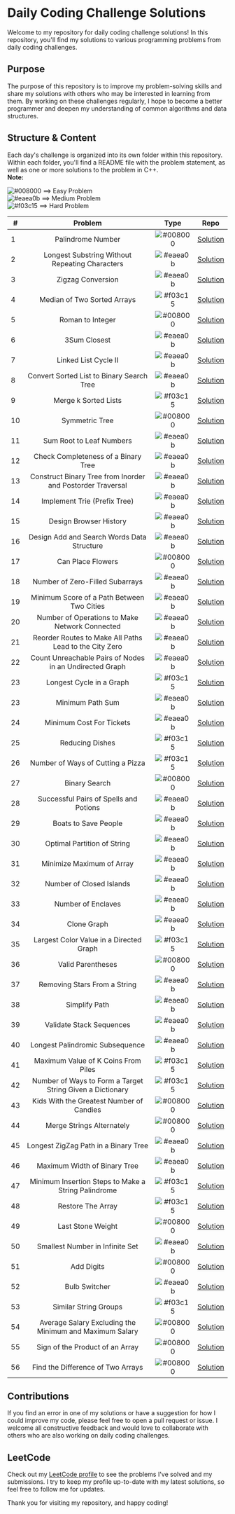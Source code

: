 # Daily Coding Challenge Solutions
Welcome to my repository for daily coding challenge solutions! In this repository, you'll find my solutions to various programming problems from daily coding challenges.

## Purpose
The purpose of this repository is to improve my problem-solving skills and share my solutions with others who may be interested in learning from them. By working on these challenges regularly, I hope to become a better programmer and deepen my understanding of common algorithms and data structures.

## Structure & Content
Each day's challenge is organized into its own folder within this repository. Within each folder, you'll find a README file with the problem statement, as well as one or more solutions to the problem in C++.<br/>
**Note:** 

![#008000](https://placehold.co/10x10/008000/008000.png) ==> Easy Problem<br/>
![#eaea0b](https://placehold.co/15x15/eaea0b/eaea0b.png) ==> Medium Problem<br/>
![#f03c15](https://placehold.co/15x15/f03c15/f03c15.png) ==> Hard Problem

|  #  | Problem                                  |Type | Repo          |
|-----|:----------------------------------------:|:---:|:-------------:|
|  1  |        Palindrome Number                 |![#008000](https://placehold.co/15x15/008000/008000.png)  | [Solution](https://github.com/Mohamed-Khalifa12/Problem-Solving/tree/main/Palindrome%20Number)     |
|  2  |        Longest Substring Without Repeating Characters     |![#eaea0b](https://placehold.co/15x15/eaea0b/eaea0b.png)   | [Solution](https://github.com/Mohamed-Khalifa12/Problem-Solving/tree/main/Longest%20Substring%20Without%20Repeating%20Characters)|
|  3  |        Zigzag Conversion |![#eaea0b](https://placehold.co/15x15/eaea0b/eaea0b.png)     | [Solution](https://github.com/Mohamed-Khalifa12/Problem-Solving/tree/main/Zigzag%20Conversion)     |
|  4   |        Median of Two Sorted Arrays | ![#f03c15](https://placehold.co/15x15/f03c15/f03c15.png)     | [Solution](https://github.com/Mohamed-Khalifa12/Problem-Solving/tree/main/Median%20of%20Two%20Sorted%20Arrays)     |
|  5   |        Roman to Integer |![#008000](https://placehold.co/15x15/008000/008000.png)  | [Solution](https://github.com/Mohamed-Khalifa12/Problem-Solving/tree/main/Roman%20to%20Integer)     |
|  6  |        3Sum Closest   |![#eaea0b](https://placehold.co/15x15/eaea0b/eaea0b.png)     | [Solution](https://github.com/Mohamed-Khalifa12/Problem-Solving/tree/main/3Sum%20Closest)     |
|  7  | Linked List Cycle II           |![#eaea0b](https://placehold.co/15x15/eaea0b/eaea0b.png)     | [Solution](https://github.com/Mohamed-Khalifa12/Problem-Solving/tree/main/Linked%20List%20Cycle%20II)     |
|  8  | Convert Sorted List to Binary Search Tree   |![#eaea0b](https://placehold.co/15x15/eaea0b/eaea0b.png)     | [Solution](https://github.com/Mohamed-Khalifa12/Problem-Solving/tree/main/Convert%20Sorted%20List%20to%20Binary%20Search%20Tree)     |
|  9  | Merge k Sorted Lists    |![#f03c15](https://placehold.co/15x15/f03c15/f03c15.png)     |  [Solution](https://github.com/Mohamed-Khalifa12/Problem-Solving/tree/main/Merge%20k%20Sorted%20Lists)     |
| 10  | Symmetric Tree    |![#008000](https://placehold.co/15x15/008000/008000.png)     |  [Solution](https://github.com/Mohamed-Khalifa12/Problem-Solving/tree/main/Symmetric%20Tree)|
| 11  | Sum Root to Leaf Numbers    |![#eaea0b](https://placehold.co/15x15/eaea0b/eaea0b.png)     |  [Solution](https://github.com/Mohamed-Khalifa12/Problem-Solving/tree/main/Sum%20Root%20to%20Leaf%20Numbers)|
| 12  | Check Completeness of a Binary Tree    |![#eaea0b](https://placehold.co/15x15/eaea0b/eaea0b.png)     |  [Solution](https://github.com/Mohamed-Khalifa12/Problem-Solving/tree/main/Check%20Completeness%20of%20a%20Binary%20Tree)|
| 13  | Construct Binary Tree from Inorder and Postorder Traversal    |![#eaea0b](https://placehold.co/15x15/eaea0b/eaea0b.png)     |  [Solution](https://github.com/Mohamed-Khalifa12/Problem-Solving/tree/main/Construct%20Binary%20Tree%20from%20Inorder%20and%20Postorder%20Traversal)|
| 14  | Implement Trie (Prefix Tree)   |![#eaea0b](https://placehold.co/15x15/eaea0b/eaea0b.png)     |  [Solution](https://github.com/Mohamed-Khalifa12/Problem-Solving/tree/main/Implement%20Trie%20(Prefix%20Tree))|
| 15  | Design Browser History  |![#eaea0b](https://placehold.co/15x15/eaea0b/eaea0b.png)     |  [Solution](https://github.com/Mohamed-Khalifa12/Problem-Solving/tree/main/Design%20Browser%20History)|
| 16  | Design Add and Search Words Data Structure  |![#eaea0b](https://placehold.co/15x15/eaea0b/eaea0b.png)     |  [Solution](https://github.com/Mohamed-Khalifa12/Problem-Solving/tree/main/Design%20Add%20and%20Search%20Words%20Data%20Structure)|
| 17  | Can Place Flowers |![#008000](https://placehold.co/10x10/008000/008000.png)   |  [Solution](https://github.com/Mohamed-Khalifa12/Problem-Solving/tree/main/Can%20Place%20Flowers)|
| 18  | Number of Zero-Filled Subarrays |![#eaea0b](https://placehold.co/15x15/eaea0b/eaea0b.png) |  [Solution](https://github.com/Mohamed-Khalifa12/Problem-Solving/tree/main/Number%20of%20Zero-Filled%20Subarrays)|
| 19  | Minimum Score of a Path Between Two Cities |![#eaea0b](https://placehold.co/15x15/eaea0b/eaea0b.png) |[Solution](https://github.com/Mohamed-Khalifa12/Problem-Solving/tree/main/Minimum%20Score%20of%20a%20Path%20Between%20Two%20Cities)|
| 20  | Number of Operations to Make Network Connected |![#eaea0b](https://placehold.co/15x15/eaea0b/eaea0b.png) |  [Solution](https://github.com/Mohamed-Khalifa12/Problem-Solving/tree/main/Number%20of%20Operations%20to%20Make%20Network%20Connected)|
| 21  | Reorder Routes to Make All Paths Lead to the City Zero |![#eaea0b](https://placehold.co/15x15/eaea0b/eaea0b.png) |  [Solution](https://github.com/Mohamed-Khalifa12/Problem-Solving/tree/main/Reorder%20Routes%20to%20Make%20All%20Paths%20Lead%20to%20the%20City%20Zero)|
| 22  | Count Unreachable Pairs of Nodes in an Undirected Graph |![#eaea0b](https://placehold.co/15x15/eaea0b/eaea0b.png) |  [Solution](https://github.com/Mohamed-Khalifa12/Problem-Solving/tree/main/Count%20Unreachable%20Pairs%20of%20Nodes%20in%20an%20Undirected%20Graph)|
| 23  | Longest Cycle in a Graph |![#f03c15](https://placehold.co/15x15/f03c15/f03c15.png) |  [Solution](https://github.com/Mohamed-Khalifa12/Problem-Solving/tree/main/Longest%20Cycle%20in%20a%20Graph)|
| 23  | Minimum Path Sum |![#eaea0b](https://placehold.co/15x15/eaea0b/eaea0b.png) |  [Solution](https://github.com/Mohamed-Khalifa12/Problem-Solving/tree/main/Minimum%20Path%20Sum)|
| 24  | Minimum Cost For Tickets |![#eaea0b](https://placehold.co/15x15/eaea0b/eaea0b.png) |  [Solution](https://github.com/Mohamed-Khalifa12/Problem-Solving/tree/main/Minimum%20Cost%20For%20Tickets)|
| 25  | Reducing Dishes |![#f03c15](https://placehold.co/15x15/f03c15/f03c15.png) |  [Solution](https://github.com/Mohamed-Khalifa12/Problem-Solving/tree/main/Reducing%20Dishes)|
| 26  | Number of Ways of Cutting a Pizza |![#f03c15](https://placehold.co/15x15/f03c15/f03c15.png)|[Solution](https://github.com/Mohamed-Khalifa12/Problem-Solving/tree/main/Number%20of%20Ways%20of%20Cutting%20a%20Pizza)|
| 27  | Binary Search |![#008000](https://placehold.co/10x10/008000/008000.png) |  [Solution](https://github.com/Mohamed-Khalifa12/Problem-Solving/tree/main/Binary%20Search)|
| 28  | Successful Pairs of Spells and Potions |![#eaea0b](https://placehold.co/15x15/eaea0b/eaea0b.png) |  [Solution](https://github.com/Mohamed-Khalifa12/Problem-Solving/tree/main/Successful%20Pairs%20of%20Spells%20and%20Potions)|
| 29  | Boats to Save People |![#eaea0b](https://placehold.co/15x15/eaea0b/eaea0b.png) |  [Solution](https://github.com/Mohamed-Khalifa12/Problem-Solving/tree/main/Boats%20to%20Save%20People)|
| 30  | Optimal Partition of String |![#eaea0b](https://placehold.co/15x15/eaea0b/eaea0b.png) |  [Solution](https://github.com/Mohamed-Khalifa12/Problem-Solving/tree/main/Optimal%20Partition%20of%20String)|
| 31  | Minimize Maximum of Array | ![#eaea0b](https://placehold.co/15x15/eaea0b/eaea0b.png)  |  [Solution](https://github.com/Mohamed-Khalifa12/Problem-Solving/tree/main/Minimize%20Maximum%20of%20Array) |
| 32  | Number of Closed Islands | ![#eaea0b](https://placehold.co/15x15/eaea0b/eaea0b.png)  |  [Solution](https://github.com/Mohamed-Khalifa12/Problem-Solving/tree/main/Number%20of%20Closed%20Islands) |
| 33  | Number of Enclaves | ![#eaea0b](https://placehold.co/15x15/eaea0b/eaea0b.png)  |  [Solution](https://github.com/Mohamed-Khalifa12/Problem-Solving/tree/main/Number%20of%20Enclaves) |
| 34  | Clone Graph | ![#eaea0b](https://placehold.co/15x15/eaea0b/eaea0b.png)  |  [Solution](https://github.com/Mohamed-Khalifa12/Problem-Solving/tree/main/Clone%20Graph) |
| 35  | Largest Color Value in a Directed Graph | ![#f03c15](https://placehold.co/15x15/f03c15/f03c15.png)  |  [Solution](https://github.com/Mohamed-Khalifa12/Problem-Solving/tree/main/Largest%20Color%20Value%20in%20a%20Directed%20Graph) |
| 36  | Valid Parentheses | ![#008000](https://placehold.co/10x10/008000/008000.png)  |  [Solution](https://github.com/Mohamed-Khalifa12/Problem-Solving/tree/main/Valid%20Parentheses) |
| 37  | Removing Stars From a String | ![#eaea0b](https://placehold.co/15x15/eaea0b/eaea0b.png)  |  [Solution](https://github.com/Mohamed-Khalifa12/Problem-Solving/tree/main/Removing%20Stars%20From%20a%20String) |
| 38  | Simplify Path | ![#eaea0b](https://placehold.co/15x15/eaea0b/eaea0b.png)  |  [Solution](https://github.com/Mohamed-Khalifa12/Problem-Solving/tree/main/Simplify%20Path) |
| 39  | Validate Stack Sequences | ![#eaea0b](https://placehold.co/15x15/eaea0b/eaea0b.png)  |  [Solution](https://github.com/Mohamed-Khalifa12/Problem-Solving/tree/main/Validate%20Stack%20Sequences) |
| 40  | Longest Palindromic Subsequence | ![#eaea0b](https://placehold.co/15x15/eaea0b/eaea0b.png)  |  [Solution](https://github.com/Mohamed-Khalifa12/Problem-Solving/tree/main/Longest%20Palindromic%20Subsequence) |
| 41  | Maximum Value of K Coins From Piles |![#f03c15](https://placehold.co/15x15/f03c15/f03c15.png) |  [Solution](https://github.com/Mohamed-Khalifa12/Problem-Solving/tree/main/Maximum%20Value%20of%20K%20Coins%20From%20Piles)|
| 42  | Number of Ways to Form a Target String Given a Dictionary |![#f03c15](https://placehold.co/15x15/f03c15/f03c15.png) |  [Solution](https://github.com/Mohamed-Khalifa12/Problem-Solving/tree/main/Number%20of%20Ways%20to%20Form%20a%20Target%20String%20Given%20a%20Dictionary)|
| 43  | Kids With the Greatest Number of Candies | ![#008000](https://placehold.co/10x10/008000/008000.png)  |  [Solution](https://github.com/Mohamed-Khalifa12/Problem-Solving/tree/main/Kids%20With%20the%20Greatest%20Number%20of%20Candies) |
| 44  | Merge Strings Alternately | ![#008000](https://placehold.co/10x10/008000/008000.png)  |  [Solution](https://github.com/Mohamed-Khalifa12/Problem-Solving/tree/main/Merge%20Strings%20Alternately) |
| 45  | Longest ZigZag Path in a Binary Tree | ![#eaea0b](https://placehold.co/15x15/eaea0b/eaea0b.png)  |  [Solution](https://github.com/Mohamed-Khalifa12/Problem-Solving/tree/main/Longest%20ZigZag%20Path%20in%20a%20Binary%20Tree) |
| 46  | Maximum Width of Binary Tree | ![#eaea0b](https://placehold.co/15x15/eaea0b/eaea0b.png)  |  [Solution](https://github.com/Mohamed-Khalifa12/Problem-Solving/tree/main/Maximum%20Width%20of%20Binary%20Tree) |
| 47  | Minimum Insertion Steps to Make a String Palindrome | ![#f03c15](https://placehold.co/15x15/f03c15/f03c15.png)  |  [Solution](https://github.com/Mohamed-Khalifa12/Problem-Solving/tree/main/Minimum%20Insertion%20Steps%20to%20Make%20a%20String%20Palindrome) |
| 48  | Restore The Array | ![#f03c15](https://placehold.co/15x15/f03c15/f03c15.png)  |  [Solution](https://github.com/Mohamed-Khalifa12/Problem-Solving/tree/main/Restore%20The%20Array) |
| 49  | Last Stone Weight | ![#008000](https://placehold.co/10x10/008000/008000.png)  |  [Solution](https://github.com/Mohamed-Khalifa12/Problem-Solving/tree/main/Last%20Stone%20Weight) |
| 50  | Smallest Number in Infinite Set | ![#eaea0b](https://placehold.co/15x15/eaea0b/eaea0b.png)  |  [Solution](https://github.com/Mohamed-Khalifa12/Problem-Solving/tree/main/Smallest%20Number%20in%20Infinite%20Set) |
| 51  | Add Digits | ![#008000](https://placehold.co/10x10/008000/008000.png)  |  [Solution](https://github.com/Mohamed-Khalifa12/Problem-Solving/tree/main/Add%20Digits) |
| 52  | Bulb Switcher | ![#eaea0b](https://placehold.co/15x15/eaea0b/eaea0b.png)  |  [Solution](https://github.com/Mohamed-Khalifa12/Problem-Solving/tree/main/Bulb%20Switcher) |
| 53  | Similar String Groups | ![#f03c15](https://placehold.co/15x15/f03c15/f03c15.png)  |  [Solution](https://github.com/Mohamed-Khalifa12/Problem-Solving/tree/main/Similar%20String%20Groups) |
| 54  | Average Salary Excluding the Minimum and Maximum Salary | ![#008000](https://placehold.co/10x10/008000/008000.png)  |  [Solution](https://github.com/Mohamed-Khalifa12/Problem-Solving/tree/main/Average%20Salary%20Excluding%20the%20Minimum%20and%20Maximum%20Salary) |
| 55  | Sign of the Product of an Array | ![#008000](https://placehold.co/10x10/008000/008000.png)  |  [Solution](https://github.com/Mohamed-Khalifa12/Problem-Solving/tree/main/Sign%20of%20the%20Product%20of%20an%20Array) |
| 56  | Find the Difference of Two Arrays | ![#008000](https://placehold.co/10x10/008000/008000.png)  |  [Solution](https://github.com/Mohamed-Khalifa12/Problem-Solving/tree/main/Find%20the%20Difference%20of%20Two%20Arrays) |



## Contributions
If you find an error in one of my solutions or have a suggestion for how I could improve my code, please feel free to open a pull request or issue. I welcome all constructive feedback and would love to collaborate with others who are also working on daily coding challenges.

## LeetCode
Check out my [LeetCode profile](https://leetcode.com/mohamed_ahmed123/) to see the problems I've solved and my submissions. I try to keep my profile up-to-date with my latest solutions, so feel free to follow me for updates.

Thank you for visiting my repository, and happy coding!

